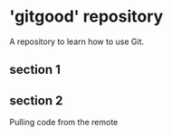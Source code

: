 # 'gitgood' repository

A repository to learn how to use Git.

## section 1
## section 2
Pulling code from the remote
